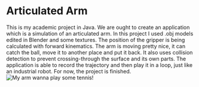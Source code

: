 # Articulated Arm

This is my academic project in Java. We are ought to create an application which is a simulation of an articulated arm. In this project I used .obj models edited in Blender and some textures. The position of the gripper is being calculated with forward kinematics. The arm is moving pretty nice, it can catch the ball, move it to another place and put it back. It also uses collision detection to prevent crossing-through the surface and its own parts. The application is able to record the trajectory and then play it in a loop, just like an industrial robot. For now, the project is finished.
![My arm wanna play some tennis!](https://i.imgsafe.org/e9f409180f.png)
